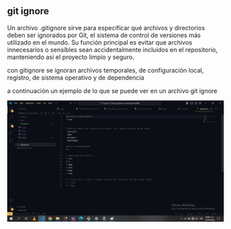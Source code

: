 ## git ignore

Un archivo .gitignore sirve para especificar qué archivos y directorios deben ser ignorados por Git, el sistema de control de versiones más utilizado en el mundo. Su función principal es evitar que archivos innecesarios o sensibles sean accidentalmente incluidos en el repositorio, manteniendo así el proyecto limpio y seguro.

con gitignore se ignoran archivos temporales, de configuración local, registro, de sistema operativo y de dependencia

a continuación un ejemplo de lo que se puede ver en un archivo git ignore

![alt text](../imagenes/5.jpg)